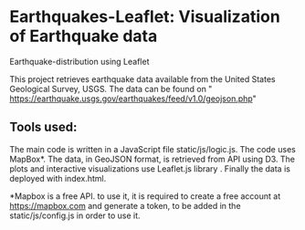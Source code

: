 # Earthquakes-Leaflet: Visualization of Earthquake data 
Earthquake-distribution using Leaflet

This project retrieves earthquake data available from the United States Geological Survey, USGS. 
The data can be found on " https://earthquake.usgs.gov/earthquakes/feed/v1.0/geojson.php" 


## Tools used: 
The main code is written in a JavaScript file static/js/logic.js. The code uses MapBox*. 
The data, in GeoJSON format, is retrieved from API using D3. The plots and interactive visualizations use Leaflet.js library . Finally the data is deployed with index.html. 

*Mapbox is a free API. to use it, it is required to create a free account at https://mapbox.com and generate a token, to be added in the static/js/config.js in order to use it.
